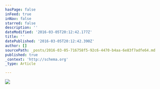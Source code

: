 ```yaml
---
hasPage: false
inFeed: true
inNav: false
starred: false
description: ''
dateModified: '2016-03-05T20:12:42.177Z'
title: ''
datePublished: '2016-03-05T20:12:42.390Z'
author: []
sourcePath: _posts/2016-03-05-716758f5-92c6-4470-b4aa-6e83f7adfe64.md
published: true
_context: 'http://schema.org'
_type: Article

---
```

![](https://the-grid-user-content.s3-us-west-2.amazonaws.com/871352db-af2d-4750-83cb-ef13214d19b0.gif)